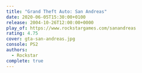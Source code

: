 ```yaml
---
title: "Grand Theft Auto: San Andreas"
date: 2020-06-05T15:30:00+0100
release: 2004-10-26T12:00:00+0000
play_of: https://www.rockstargames.com/sanandreas
rating: 4.75
cover: gta-san-andreas.jpg
console: PS2
authors:
  - Rockstar
complete: true
---
```

